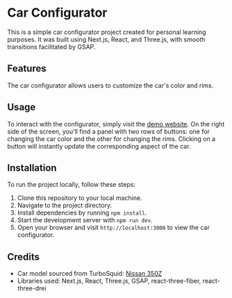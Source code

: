# Car Configurator

This is a simple car configurator project created for personal learning purposes. It was built using Next.js, React, and Three.js, with smooth transitions facilitated by GSAP.

## Features

The car configurator allows users to customize the car's color and rims.

## Usage

To interact with the configurator, simply visit the [demo website](https://car.abes.dev). On the right side of the screen, you'll find a panel with two rows of buttons: one for changing the car color and the other for changing the rims. Clicking on a button will instantly update the corresponding aspect of the car.

## Installation

To run the project locally, follow these steps:
1. Clone this repository to your local machine.
2. Navigate to the project directory.
3. Install dependencies by running `npm install`.
4. Start the development server with `npm run dev`.
5. Open your browser and visit `http://localhost:3000` to view the car configurator.


## Credits

- Car model sourced from TurboSquid: [Nissan 350Z](https://www.turbosquid.com/3d-models/nissan-350-z-model-2162957)
- Libraries used: Next.js, React, Three.js, GSAP, react-three-fiber, react-three-drei

